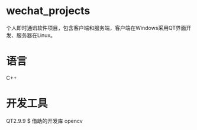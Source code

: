# wechat_projects
个人即时通讯软件项目，包含客户端和服务端，客户端在Windows采用QT界面开发、服务器在Linux。
# 语言
C++
# 开发工具
QT2.9.9 
$ 借助的开发库
opencv
